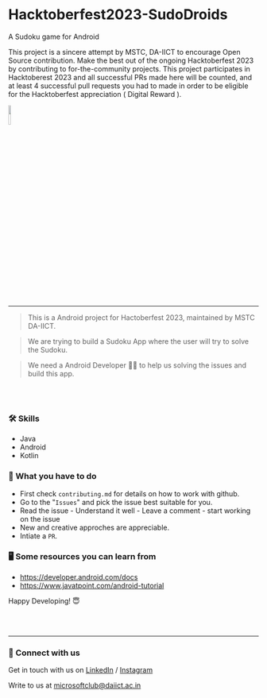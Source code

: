 # Hacktoberfest2023-SudoDroids
A Sudoku game for Android

This project is a sincere attempt by MSTC, DA-IICT to encourage Open Source contribution. Make the best out of the ongoing Hacktoberfest 2023 by contributing to for-the-community projects. This project participates in Hacktoberest 2023 and all successful PRs made here will be counted, and at least 4 successful pull requests you had to made in order to be eligible for the Hacktoberfest appreciation ( Digital Reward ).


<img src="https://res.cloudinary.com/dbvyvfe61/image/upload/v1619799241/Cicada%203301:%20Reinvented/MSTC_ffmo9v.png" width="10%">

---

>This is a Android project for Hactoberfest 2023, maintained by MSTC DA-IICT.

>We are trying to build a Sudoku App where the user will try to solve the Sudoku.

>We need a Android Developer :technologist: to help us solving the issues and build this app.

<br><br>
### :hammer_and_wrench: Skills
* Java 
* Android
* Kotlin


### :dart: What you have to do
* First check `contributing.md` for details on how to work with github.
* Go to the "`Issues`" and pick the issue best suitable for you. 
* Read the issue - Understand it well - Leave a comment - start working on the issue
* New and creative approches are appreciable.
* Intiate a `PR`.


### :desktop_computer: Some resources you can learn from
  * https://developer.android.com/docs  
  * https://www.javatpoint.com/android-tutorial

Happy Developing! :innocent:

<br><br>

---
  
### 🔗 Connect with us
Get in touch with us on [LinkedIn](https://www.linkedin.com/company/microsoft-student-technical-club-da-iict/) / [Instagram](https://www.instagram.com/mstc_daiict/)

Write to us at microsoftclub@daiict.ac.in
